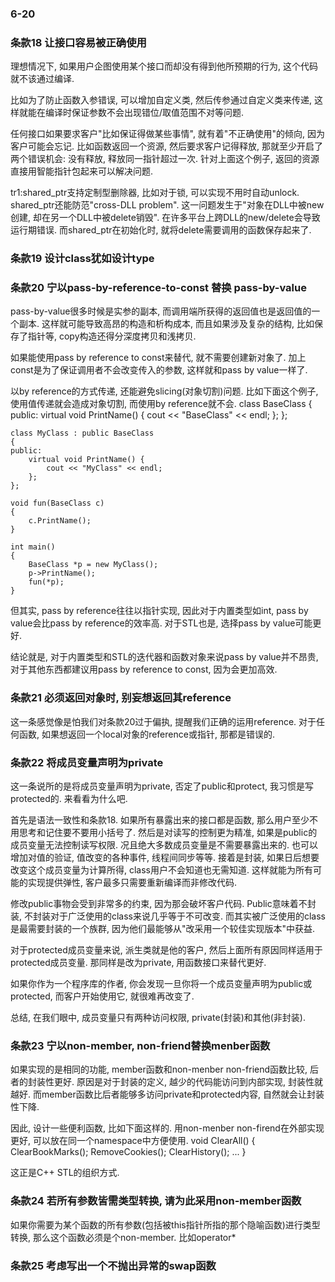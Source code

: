 ### 6-20 ###

### 条款18 让接口容易被正确使用 ###

理想情况下, 如果用户企图使用某个接口而却没有得到他所预期的行为, 这个代码就不该通过编译.

比如为了防止函数入参错误, 可以增加自定义类, 然后传参通过自定义类来传递, 这样就能在编译时保证参数不会出现错位/取值范围不对等问题.

任何接口如果要求客户"比如保证得做某些事情", 就有着"不正确使用"的倾向, 因为客户可能会忘记.
比如函数返回一个资源, 然后要求客户记得释放, 那就至少开启了两个错误机会: 没有释放, 释放同一指针超过一次.
针对上面这个例子, 返回的资源直接用智能指针包起来可以解决问题.

tr1:shared_ptr支持定制型删除器, 比如对于锁, 可以实现不用时自动unlock.
shared_ptr还能防范"cross-DLL problem". 这一问题发生于"对象在DLL中被new创建, 却在另一个DLL中被delete销毁". 在许多平台上跨DLL的new/delete会导致运行期错误. 而shared_ptr在初始化时, 就将delete需要调用的函数保存起来了.

### 条款19 设计class犹如设计type ###

### 条款20 宁以pass-by-reference-to-const 替换 pass-by-value ###

pass-by-value很多时候是实参的副本, 而调用端所获得的返回值也是返回值的一个副本. 这样就可能导致高昂的构造和析构成本, 而且如果涉及复杂的结构, 比如保存了指针等, copy构造还得分深度拷贝和浅拷贝.

如果能使用pass by reference to const来替代, 就不需要创建新对象了.
加上const是为了保证调用者不会改变传入的参数, 这样就和pass by value一样了.

以by reference的方式传递, 还能避免slicing(对象切割)问题.
比如下面这个例子, 使用值传递就会造成对象切割, 而使用by reference就不会.
	class BaseClass
	{
	public:
		virtual void PrintName() {
			cout << "BaseClass" << endl;
		};
	};
	
	class MyClass : public BaseClass
	{
	public:
		virtual void PrintName() {
			cout << "MyClass" << endl;
		};
	};
	
	void fun(BaseClass c)
	{
		c.PrintName();
	}
	
	int main()
	{
		BaseClass *p = new MyClass();
		p->PrintName();
		fun(*p);
	}

但其实, pass by reference往往以指针实现, 因此对于内置类型如int, pass by value会比pass by reference的效率高.
对于STL也是, 选择pass by value可能更好.

结论就是, 对于内置类型和STL的迭代器和函数对象来说pass by value并不昂贵, 对于其他东西都建议用pass by reference to const, 因为会更加高效.

### 条款21 必须返回对象时, 别妄想返回其reference ###

这一条感觉像是怕我们对条款20过于偏执, 提醒我们正确的运用reference.
对于任何函数, 如果想返回一个local对象的reference或指针, 那都是错误的.

### 条款22 将成员变量声明为private ###

这一条说所的是将成员变量声明为private, 否定了public和protect, 我习惯是写protected的.
来看看为什么吧.

首先是语法一致性和条款18. 如果所有暴露出来的接口都是函数, 那么用户至少不用思考和记住要不要用小括号了.
然后是对读写的控制更为精准, 如果是public的成员变量无法控制读写权限. 况且绝大多数成员变量是不需要暴露出来的. 也可以增加对值的验证, 值改变的各种事件, 线程间同步等等.
接着是封装, 如果日后想要改变这个成员变量为计算所得, class用户不会知道也无需知道. 这样就能为所有可能的实现提供弹性, 客户最多只需要重新编译而非修改代码.

修改public事物会受到非常多的约束, 因为那会破坏客户代码. Public意味着不封装, 不封装对于广泛使用的class来说几乎等于不可改变. 而其实被广泛使用的class是最需要封装的一个族群, 因为他们最能够从"改采用一个较佳实现版本"中获益.

对于protected成员变量来说, 派生类就是他的客户, 然后上面所有原因同样适用于protected成员变量.
那同样是改为private, 用函数接口来替代更好.

如果你作为一个程序库的作者, 你会发现一旦你将一个成员变量声明为public或protected, 而客户开始使用它, 就很难再改变了.

总结, 在我们眼中, 成员变量只有两种访问权限, private(封装)和其他(非封装).

### 条款23 宁以non-member, non-friend替换menber函数 ###

如果实现的是相同的功能, member函数和non-menber non-friend函数比较, 后者的封装性更好.
原因是对于封装的定义, 越少的代码能访问到内部实现, 封装性就越好. 而member函数比后者能够多访问private和protected内容, 自然就会让封装性下降.

因此, 设计一些便利函数, 比如下面这样的. 用non-menber non-firend在外部实现更好, 可以放在同一个namespace中方便使用.
	void ClearAll()
	{
		ClearBookMarks();
		RemoveCookies();
		ClearHistory();
		...
	}

这正是C++ STL的组织方式.

### 条款24 若所有参数皆需类型转换, 请为此采用non-member函数 ###

如果你需要为某个函数的所有参数(包括被this指针所指的那个隐喻函数)进行类型转换, 那么这个函数必须是个non-member.
比如operator*

### 条款25 考虑写出一个不抛出异常的swap函数 ###

